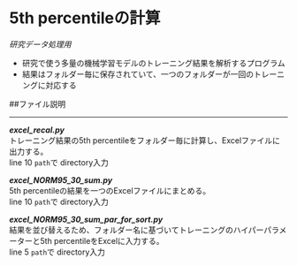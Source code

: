 5th percentileの計算
=
*研究データ処理用*

* 研究で使う多量の機械学習モデルのトレーニング結果を解析するプログラム
* 結果はフォルダー毎に保存されていて、一つのフォルダーが一回のトレーニングに対応する

##ファイル説明
***
***excel_recal.py***  
トレーニング結果の5th percentileをフォルダー毎に計算し、Excelファイルに出力する。  
line 10 ```path```で directory入力

***excel_NORM95_30_sum.py***  
5th percentileの結果を一つのExcelファイルにまとめる。  
line 10 ```path```で directory入力

***excel_NORM95_30_sum_par_for_sort.py***  
結果を並び替えるため、フォルダー名に基づいてトレーニングのハイパーパラメーターと5th percentileをExcelに入力する。  
line 5 ```path```で directory入力
